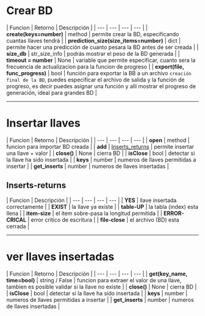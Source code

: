 
Crear BD
========

| Funcion | Retorno | Descripción |
| --- | --- | --- | --- |
| **create(keys=number)** | method | permite crear la BD, especificando cuantas llaves tendrá |
| **prediction\_size(size\_items=number)** | dict | permite hacer una predicción de cuanto pesara la BD antes de ser creada |
| **size\_db** | str_size_info | podrás mostrar el peso de la BD generada |
| **timeout = number** | None | variable que permite especificar, cuanto sera la frecuencia de actualizacion para la funcion de progreso |
| **export(file, func\_progress)** | bool | función para exportar la BB a un archivo `creación final de la BD`, puedes especificar el archivo de salida y la función de progreso, es decir puedes asignar una función y allí mostrar el progreso de generación, ideal para grandes BD |

---

Insertar llaves
===============

| Funcion | Retorno | Descripción |
| --- | --- | --- | --- |
| **open** | method | funcion para importar BD creada |
| **add** | [Inserts_returns](#inserts-returns) | permite insertar una llave + valor |
| **close()** | None | cierra BD |
| **isClose** | bool | detectar si la llave ha sido insertada |
| **keys** | number | numeros de llaves permitidas a insertar |
| **get\_inserts** | number | numeros de llaves insertadas |

## Inserts-returns

| Funcion | Descripción |
| --- | --- | --- | --- |
| **YES** | llave insertada correctamente |
| **EXIST** | la llave ya existe |
| **table-UP** | la tabla (index) esta llena |
| **item-size** | el item sobre-pasa la longitud permitida |
| **ERROR-CRICAL** | error critico de escritura |
| **file-close** | el archivo (BD) esta cerrada |

---

ver llaves insertadas
=====================

| Funcion | Retorno | Descripción |
| --- | --- | --- | --- |
| **get(key\_name, time=bool)** | string / False | funcion para extraer el valor de una llave, tambien es posible validar si la llave no existe |
| **close()** | None | cierra BD |
| **isClose** | bool | detectar si la llave ha sido insertada |
| **keys** | number | numeros de llaves permitidas a insertar |
| **get\_inserts** | number | numeros de llaves insertadas |
